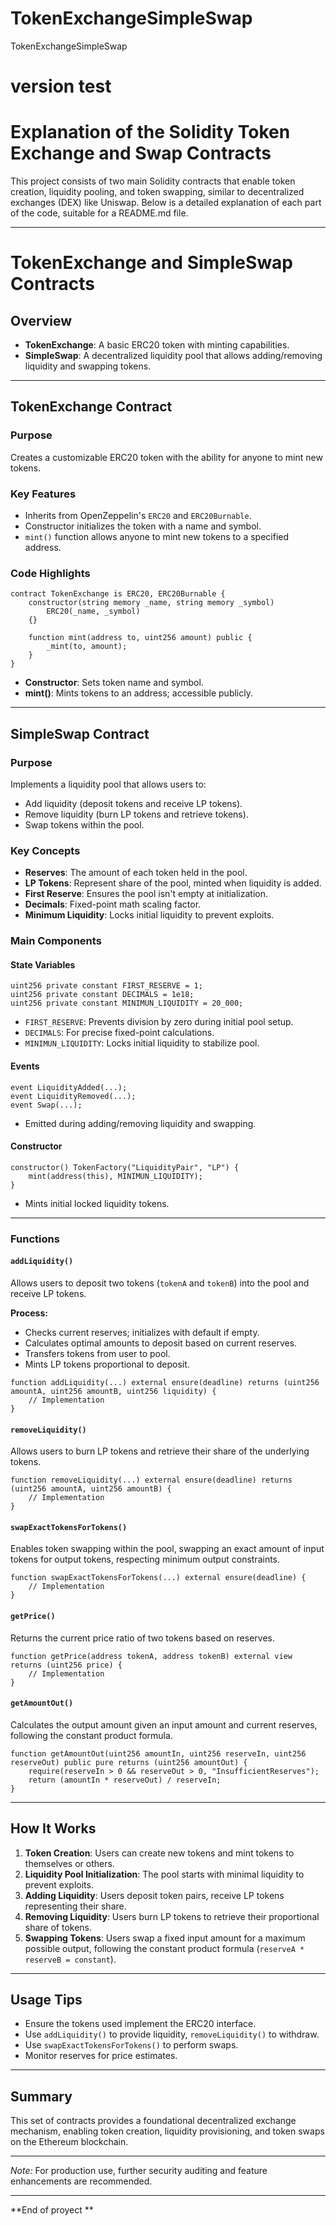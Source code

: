 # TokenExchangeSimpleSwap
TokenExchangeSimpleSwap
# version test 

# Explanation of the Solidity Token Exchange and Swap Contracts

This project consists of two main Solidity contracts that enable token creation, liquidity pooling, and token swapping, similar to decentralized exchanges (DEX) like Uniswap. Below is a detailed explanation of each part of the code, suitable for a README.md file.

---

# TokenExchange and SimpleSwap Contracts

## Overview

- **TokenExchange**: A basic ERC20 token with minting capabilities.
- **SimpleSwap**: A decentralized liquidity pool that allows adding/removing liquidity and swapping tokens.

---

## TokenExchange Contract

### Purpose
Creates a customizable ERC20 token with the ability for anyone to mint new tokens.

### Key Features
- Inherits from OpenZeppelin's `ERC20` and `ERC20Burnable`.
- Constructor initializes the token with a name and symbol.
- `mint()` function allows anyone to mint new tokens to a specified address.

### Code Highlights
```solidity
contract TokenExchange is ERC20, ERC20Burnable {
    constructor(string memory _name, string memory _symbol) 
        ERC20(_name, _symbol)
    {}

    function mint(address to, uint256 amount) public {
        _mint(to, amount);
    }
}
```
- **Constructor**: Sets token name and symbol.
- **mint()**: Mints tokens to an address; accessible publicly.

---

## SimpleSwap Contract

### Purpose
Implements a liquidity pool that allows users to:
- Add liquidity (deposit tokens and receive LP tokens).
- Remove liquidity (burn LP tokens and retrieve tokens).
- Swap tokens within the pool.

### Key Concepts
- **Reserves**: The amount of each token held in the pool.
- **LP Tokens**: Represent share of the pool, minted when liquidity is added.
- **First Reserve**: Ensures the pool isn't empty at initialization.
- **Decimals**: Fixed-point math scaling factor.
- **Minimum Liquidity**: Locks initial liquidity to prevent exploits.

### Main Components

#### State Variables
```solidity
uint256 private constant FIRST_RESERVE = 1;
uint256 private constant DECIMALS = 1e18;
uint256 private constant MINIMUN_LIQUIDITY = 20_000;
```
- `FIRST_RESERVE`: Prevents division by zero during initial pool setup.
- `DECIMALS`: For precise fixed-point calculations.
- `MINIMUN_LIQUIDITY`: Locks initial liquidity to stabilize pool.

#### Events
```solidity
event LiquidityAdded(...);
event LiquidityRemoved(...);
event Swap(...);
```
- Emitted during adding/removing liquidity and swapping.

#### Constructor
```solidity
constructor() TokenFactory("LiquidityPair", "LP") {
    mint(address(this), MINIMUN_LIQUIDITY);
}
```
- Mints initial locked liquidity tokens.

---

### Functions

#### `addLiquidity()`

Allows users to deposit two tokens (`tokenA` and `tokenB`) into the pool and receive LP tokens.

**Process:**
- Checks current reserves; initializes with default if empty.
- Calculates optimal amounts to deposit based on current reserves.
- Transfers tokens from user to pool.
- Mints LP tokens proportional to deposit.

```solidity
function addLiquidity(...) external ensure(deadline) returns (uint256 amountA, uint256 amountB, uint256 liquidity) {
    // Implementation
}
```

#### `removeLiquidity()`

Allows users to burn LP tokens and retrieve their share of the underlying tokens.

```solidity
function removeLiquidity(...) external ensure(deadline) returns (uint256 amountA, uint256 amountB) {
    // Implementation
}
```

#### `swapExactTokensForTokens()`

Enables token swapping within the pool, swapping an exact amount of input tokens for output tokens, respecting minimum output constraints.

```solidity
function swapExactTokensForTokens(...) external ensure(deadline) {
    // Implementation
}
```

#### `getPrice()`

Returns the current price ratio of two tokens based on reserves.

```solidity
function getPrice(address tokenA, address tokenB) external view returns (uint256 price) {
    // Implementation
}
```

#### `getAmountOut()`

Calculates the output amount given an input amount and current reserves, following the constant product formula.

```solidity
function getAmountOut(uint256 amountIn, uint256 reserveIn, uint256 reserveOut) public pure returns (uint256 amountOut) {
    require(reserveIn > 0 && reserveOut > 0, "InsufficientReserves");
    return (amountIn * reserveOut) / reserveIn;
}
```

---

## How It Works

1. **Token Creation**: Users can create new tokens and mint tokens to themselves or others.
2. **Liquidity Pool Initialization**: The pool starts with minimal liquidity to prevent exploits.
3. **Adding Liquidity**: Users deposit token pairs, receive LP tokens representing their share.
4. **Removing Liquidity**: Users burn LP tokens to retrieve their proportional share of tokens.
5. **Swapping Tokens**: Users swap a fixed input amount for a maximum possible output, following the constant product formula (`reserveA * reserveB = constant`).

---

## Usage Tips
- Ensure the tokens used implement the ERC20 interface.
- Use `addLiquidity()` to provide liquidity, `removeLiquidity()` to withdraw.
- Use `swapExactTokensForTokens()` to perform swaps.
- Monitor reserves for price estimates.

---

## Summary
This set of contracts provides a foundational decentralized exchange mechanism, enabling token creation, liquidity provisioning, and token swaps on the Ethereum blockchain.

---

*Note:* For production use, further security auditing and feature enhancements are recommended.

---

**End of proyect **
